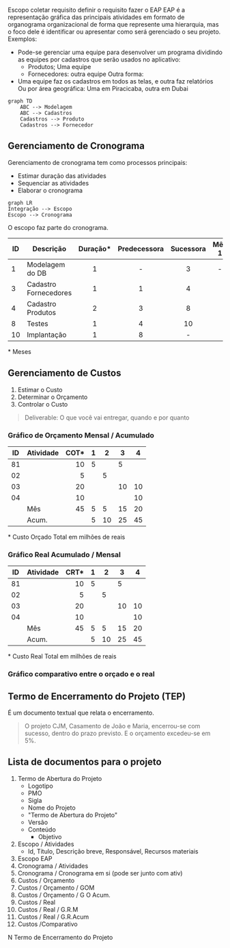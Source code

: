 Escopo
coletar requisito
definir o requisito
fazer o EAP
EAP é a representação gráfica das principais atividades em formato de organograma organizacional de forma que represente uma hierarquia, mas o foco dele é identificar ou apresentar como será gerenciado o seu projeto.
Exemplos:
- Pode-se gerenciar uma equipe para desenvolver um programa dividindo as equipes por cadastros que serão usados no aplicativo:
	- Produtos; Uma equipe
	- Fornecedores: outra equipe
Outra forma:
- Uma equipe faz os cadastros em todos as telas, e outra faz relatórios
Ou por área geográfica: Uma em Piracicaba, outra em Dubai

```mermaid
graph TD
    ABC --> Modelagem
    ABC --> Cadastros
    Cadastros --> Produto
    Cadastros --> Fornecedor
```

## Gerenciamento de Cronograma
Gerenciamento de cronograma tem como processos principais:
- Estimar duração das atividades
- Sequenciar as atividades
- Elaborar o cronograma

```mermaid
graph LR
Integração --> Escopo 
Escopo --> Cronograma
```

O escopo faz parte do cronograma.

| ID | Descrição | Duração* | Predecessora | Sucessora | Mês 1 | Mês 2 | Mês 3 |
|--|--|:--:|:--:|:--:|:--:|:--:|:--:|
| 1 | Modelagem do DB | 1 | - | 3 | - |  |  |  |
| 3 | Cadastro Fornecedores | 1 | 1 | 4 |  | - | - |
| 4 | Cadastro Produtos | 2 | 3 | 8 |  |  |  |
| 8 | Testes | 1 | 4 | 10 |  |  |  |
| 10 | Implantação | 1 | 8 | - |  |  |  |
\* Meses

## Gerenciamento de Custos

 1. Estimar o Custo
 2. Determinar o Orçamento
 3. Controlar o Custo

> Deliverable: O que você vai entregar, quando e por quanto

### Gráfico de Orçamento Mensal / Acumulado

| ID | Atividade | COT* | 1 | 2 | 3 | 4 |
|--|--|--:|--|--|--|--|
| 81 |  | 10 | 5| | 5 |  |
| 02 |   | 5  | | 5 | | |
| 03 | | 20 | | | 10 | 10 |
| 04 | | 10 | | | | 10 |
| | Mês | 45 | 5 | 5 | 15 | 20|
| | Acum. | | 5 | 10 | 25 | 45 |
\* Custo Orçado Total em milhões de reais


### Gráfico Real Acumulado / Mensal

| ID | Atividade | CRT* | 1 | 2 | 3 | 4 |
|--|--|--:|--|--|--|--|
| 81 |  | 10 | 5| | 5 |  |
| 02 |   | 5  | | 5 | | |
| 03 | | 20 | | | 10 | 10 |
| 04 | | 10 | | | | 10 |
| | Mês | 45 | 5 | 5 | 15 | 20|
| | Acum. | | 5 | 10 | 25 | 45 |
\* Custo Real Total em milhões de reais

### Gráfico comparativo entre o orçado e o real

## Termo de Encerramento do Projeto (TEP)
É um documento textual que relata o encerramento.
> O projeto CJM, Casamento de João e Maria, encerrou-se com sucesso, dentro do prazo previsto. E o orçamento excedeu-se em 5%.

## Lista de documentos para o projeto
1. Termo de Abertura do Projeto
	- Logotipo
	- PMO
	- Sigla
	- Nome do Projeto
	- "Termo de Abertura do Projeto"
	- Versão
	- Conteúdo
		- Objetivo
2. Escopo / Atividades
	- Id, Título, Descrição breve, Responsável, Recursos materiais
3. Escopo EAP 
4. Cronograma / Atividades
5. Cronograma / Cronograma em si (pode ser junto com ativ)
6. Custos / Orçamento
7. Custos / Orçamento / GOM
8. Custos / Orçamento / G O Acum.
9. Custos / Real
10. Custos / Real / G.R.M
11. Custos / Real / G.R.Acum
12. Custos /Comparativo

N Termo de Encerramento do Projeto

<!--stackedit_data:
eyJoaXN0b3J5IjpbMjAyNzYxNTE4MSwxMjEwMDY1NjQ0LC0yOT
c5MDM5NTUsODAyMDEyMDg3LC0xMTYyMTcxNjc3XX0=
-->
